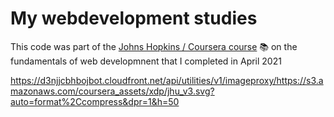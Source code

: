 # My webdevelopment studies

This code was part of the [Johns Hopkins / Coursera course](https://www.coursera.org/learn/html-css-javascript-for-web-developers)  📚  on the fundamentals of web developmnent that I completed in April 2021

https://d3njjcbhbojbot.cloudfront.net/api/utilities/v1/imageproxy/https://s3.amazonaws.com/coursera_assets/xdp/jhu_v3.svg?auto=format%2Ccompress&dpr=1&h=50
